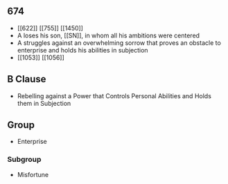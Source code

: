 ## 674
- [[622]] [[755]] [[1450]] 
- A loses his son, [[SN]], in whom all his ambitions were centered
- A struggles against an overwhelming sorrow that proves an obstacle to enterprise and holds his abilities in subjection
- [[1053]] [[1056]] 

## B Clause
- Rebelling against a Power that Controls Personal Abilities and Holds them in Subjection

## Group
- Enterprise

### Subgroup
- Misfortune

